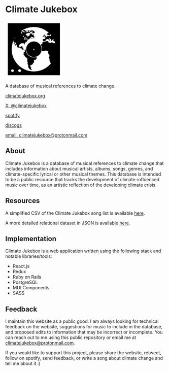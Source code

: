 # Climate Jukebox

![](./img/logo_180x180.png)

A database of musical references to climate change.

[climatejukebox.org](https://climatejukebox.org)

[X: @climatejukebox](https://twitter.com/climatejukebox)

[spotify](https://open.spotify.com/user/31heni2dxqxmpwah55ftbi7w3iyu)

[discogs](https://discogs.com/user/climatejukebox)

[email: climatejukebox@protonmail.com](mailto:climatejukebox@protonmail.com)

## About

Climate Jukebox is a database of musical references to climate change that includes information about musical artists, albums, songs, genres, and climate-specific lyrical or other musical themes. This database is intended to be a public resource that tracks the development of climate-influenced music over time, as an artistic reflection of the developing climate crisis.

## Resources

A simplified CSV of the Climate Jukebox song list is available [here](./data/climatejukebox_latest.csv).

A more detailed relational dataset in JSON is available [here](./data/climatejukebox_export.json).

## Implementation

Climate Jukebox is a web application written using the following stack and notable libraries/tools:

- React.js
- Redux
- Ruby on Rails
- PostgreSQL
- MUI Components
- SASS

## Feedback

I maintain this website as a public good.  I am always looking for technical feedback on the website, suggestions for music to include in the database, and proposed edits to information that may be incorrect or incomplete. You can reach out to me using this public repository or email me at climatejukebox@protonmail.com.

If you would like to support this project, please share the website, retweet, follow on spotify, send feedback, or write a song about climate change and tell me about it :)




